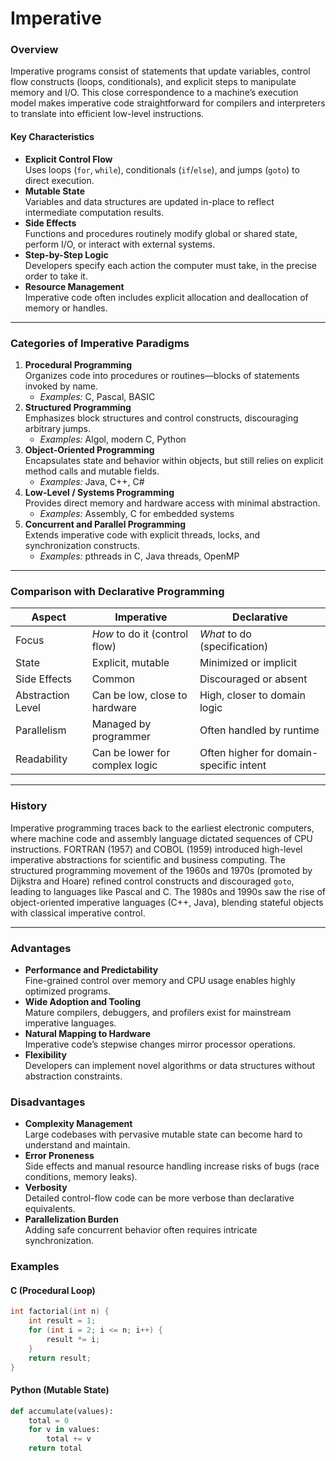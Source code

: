 # Imperative

### Overview

Imperative programs consist of statements that update variables, control flow constructs (loops, conditionals), and explicit steps to manipulate memory and I/O. This close correspondence to a machine’s execution model makes imperative code straightforward for compilers and interpreters to translate into efficient low-level instructions.

#### Key Characteristics

* **Explicit Control Flow**\
  Uses loops (`for`, `while`), conditionals (`if`/`else`), and jumps (`goto`) to direct execution.
* **Mutable State**\
  Variables and data structures are updated in-place to reflect intermediate computation results.
* **Side Effects**\
  Functions and procedures routinely modify global or shared state, perform I/O, or interact with external systems.
* **Step-by-Step Logic**\
  Developers specify each action the computer must take, in the precise order to take it.
* **Resource Management**\
  Imperative code often includes explicit allocation and deallocation of memory or handles.

***

### Categories of Imperative Paradigms

1. **Procedural Programming**\
   Organizes code into procedures or routines—blocks of statements invoked by name.
   * _Examples:_ C, Pascal, BASIC
2. **Structured Programming**\
   Emphasizes block structures and control constructs, discouraging arbitrary jumps.
   * _Examples:_ Algol, modern C, Python
3. **Object-Oriented Programming**\
   Encapsulates state and behavior within objects, but still relies on explicit method calls and mutable fields.
   * _Examples:_ Java, C++, C#
4. **Low-Level / Systems Programming**\
   Provides direct memory and hardware access with minimal abstraction.
   * _Examples:_ Assembly, C for embedded systems
5. **Concurrent and Parallel Programming**\
   Extends imperative code with explicit threads, locks, and synchronization constructs.
   * _Examples:_ pthreads in C, Java threads, OpenMP

***

### Comparison with Declarative Programming

| Aspect            | Imperative                     | Declarative                             |
| ----------------- | ------------------------------ | --------------------------------------- |
| Focus             | _How_ to do it (control flow)  | _What_ to do (specification)            |
| State             | Explicit, mutable              | Minimized or implicit                   |
| Side Effects      | Common                         | Discouraged or absent                   |
| Abstraction Level | Can be low, close to hardware  | High, closer to domain logic            |
| Parallelism       | Managed by programmer          | Often handled by runtime                |
| Readability       | Can be lower for complex logic | Often higher for domain-specific intent |

***

### History

Imperative programming traces back to the earliest electronic computers, where machine code and assembly language dictated sequences of CPU instructions. FORTRAN (1957) and COBOL (1959) introduced high-level imperative abstractions for scientific and business computing. The structured programming movement of the 1960s and 1970s (promoted by Dijkstra and Hoare) refined control constructs and discouraged `goto`, leading to languages like Pascal and C. The 1980s and 1990s saw the rise of object-oriented imperative languages (C++, Java), blending stateful objects with classical imperative control.

***

### Advantages

* **Performance and Predictability**\
  Fine-grained control over memory and CPU usage enables highly optimized programs.
* **Wide Adoption and Tooling**\
  Mature compilers, debuggers, and profilers exist for mainstream imperative languages.
* **Natural Mapping to Hardware**\
  Imperative code’s stepwise changes mirror processor operations.
* **Flexibility**\
  Developers can implement novel algorithms or data structures without abstraction constraints.

### Disadvantages

* **Complexity Management**\
  Large codebases with pervasive mutable state can become hard to understand and maintain.
* **Error Proneness**\
  Side effects and manual resource handling increase risks of bugs (race conditions, memory leaks).
* **Verbosity**\
  Detailed control-flow code can be more verbose than declarative equivalents.
* **Parallelization Burden**\
  Adding safe concurrent behavior often requires intricate synchronization.

### Examples

#### C (Procedural Loop)

```c
int factorial(int n) {
    int result = 1;
    for (int i = 2; i <= n; i++) {
        result *= i;
    }
    return result;
}
```

#### Python (Mutable State)

```python
def accumulate(values):
    total = 0
    for v in values:
        total += v
    return total
```
